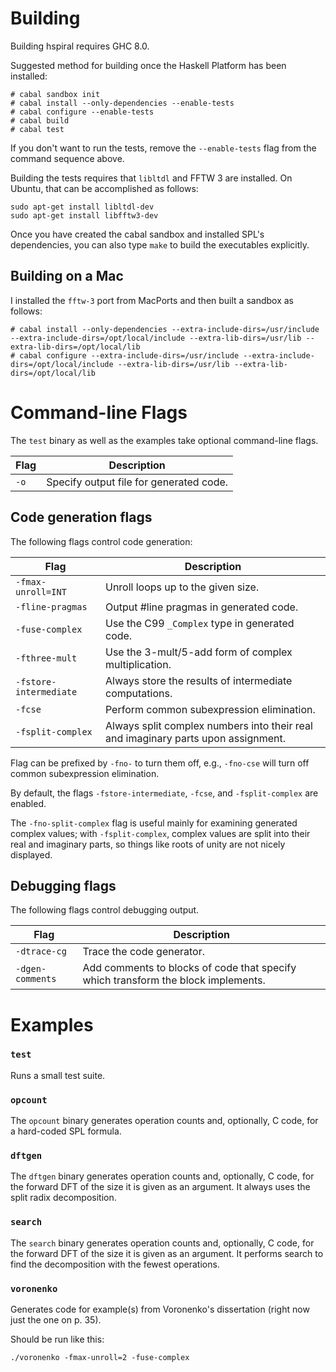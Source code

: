 # Building

Building hspiral requires GHC 8.0.

Suggested method for building once the Haskell Platform has been installed:

```
# cabal sandbox init
# cabal install --only-dependencies --enable-tests
# cabal configure --enable-tests
# cabal build
# cabal test
```

If you don't want to run the tests, remove the `--enable-tests` flag from the
command sequence above.

Building the tests requires that `libltdl` and FFTW 3 are installed. On Ubuntu,
that can be accomplished as follows:

```
sudo apt-get install libltdl-dev
sudo apt-get install libfftw3-dev
```

Once you have created the cabal sandbox and installed SPL's dependencies, you
can also type `make` to build the executables explicitly.

## Building on a Mac

I installed the `fftw-3` port from MacPorts and then built a sandbox as follows:

```
# cabal install --only-dependencies --extra-include-dirs=/usr/include --extra-include-dirs=/opt/local/include --extra-lib-dirs=/usr/lib --extra-lib-dirs=/opt/local/lib
# cabal configure --extra-include-dirs=/usr/include --extra-include-dirs=/opt/local/include --extra-lib-dirs=/usr/lib --extra-lib-dirs=/opt/local/lib
```

# Command-line Flags

The `test` binary as well as the examples take optional command-line flags.

| Flag               | Description |
| ---                | --- |
| `-o` | Specify output file for generated code. |

## Code generation flags

The following flags control code generation:

| Flag               | Description |
| ---                | --- |
| `-fmax-unroll=INT` | Unroll loops up to the given size. |
| `-fline-pragmas` | Output #line pragmas in generated code. |
| `-fuse-complex` | Use the C99 `_Complex` type in generated code. |
| `-fthree-mult` | Use the 3-mult/5-add form of complex multiplication. |
| `-fstore-intermediate` | Always store the results of intermediate computations.|
| `-fcse` | Perform common subexpression elimination. |
| `-fsplit-complex` | Always split complex numbers into their real and imaginary parts upon assignment. |

Flag can be prefixed by `-fno-` to turn them off, e.g., `-fno-cse` will turn off common subexpression elimination.

By default, the flags `-fstore-intermediate`, `-fcse`, and `-fsplit-complex` are enabled.

The `-fno-split-complex` flag is useful mainly for examining generated complex values; with `-fsplit-complex`, complex values are split into their real and imaginary parts, so things like roots of unity are not nicely displayed.

## Debugging flags

The following flags control debugging output.

| Flag               | Description |
| ---                | --- |
| `-dtrace-cg` | Trace the code generator. |
| `-dgen-comments` | Add comments to blocks of code that specify which transform the block implements. |

# Examples

### `test`

Runs a small test suite.

### `opcount`

The `opcount` binary generates operation counts and, optionally, C code, for a
hard-coded SPL formula.

### `dftgen`

The `dftgen` binary generates operation counts and, optionally, C code, for the
forward DFT of the size it is given as an argument. It always uses the split
radix decomposition.

### `search`

The `search` binary generates operation counts and, optionally, C code, for the
forward DFT of the size it is given as an argument. It performs search to find
the decomposition with the fewest operations.

### `voronenko`

Generates code for example(s) from Voronenko's dissertation (right now just the
one on p. 35).

Should be run like this:

```
./voronenko -fmax-unroll=2 -fuse-complex
```
